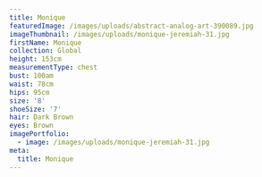 ```yaml
---
title: Monique
featuredImage: /images/uploads/abstract-analog-art-390089.jpg
imageThumbnail: /images/uploads/monique-jeremiah-31.jpg
firstName: Monique
collection: Global
height: 153cm
measurementType: chest
bust: 100am
waist: 78cm
hips: 95cm
size: '8'
shoeSize: '7'
hair: Dark Brown
eyes: Brown
imagePortfolio:
  - image: /images/uploads/monique-jeremiah-31.jpg
meta:
  title: Monique
---
```


